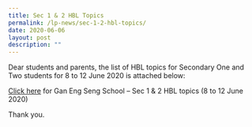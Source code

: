 ```yaml
---
title: Sec 1 & 2 HBL Topics
permalink: /lp-news/sec-1-2-hbl-topics/
date: 2020-06-06
layout: post
description: ""
---
```

Dear students and parents, the list of HBL topics for Secondary One and Two students for 8 to 12 June 2020 is attached below:

[Click here](/files/Gan-Eng-Seng-School-Sec-12-HBL-topics-8-to-12-June-2020.pdf) for Gan Eng Seng School – Sec 1 & 2 HBL topics (8 to 12 June 2020)

Thank you.